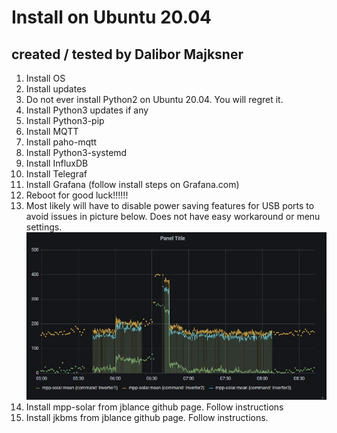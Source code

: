 # Install on Ubuntu 20.04 #
## created / tested by Dalibor Majksner ##

1. Install OS
2. Install updates
3. Do not ever install Python2 on Ubuntu 20.04. You will regret it.
4. Install Python3 updates if any
5. Install Python3-pip
6. Install MQTT
7. Install paho-mqtt
8. Install Python3-systemd
9. Install InfluxDB
10. Install Telegraf
11. Install Grafana (follow install steps on Grafana.com)
12. Reboot for good luck!!!!!!
13. Most likely will have to disable power saving features for USB ports to
avoid issues in picture below. Does not have easy workaround or menu
settings.
![USB power saving issues](usb-powersave.jpg)
14. Install mpp-solar from jblance github page. Follow instructions
15. Install jkbms from jblance github page. Follow instructions.
